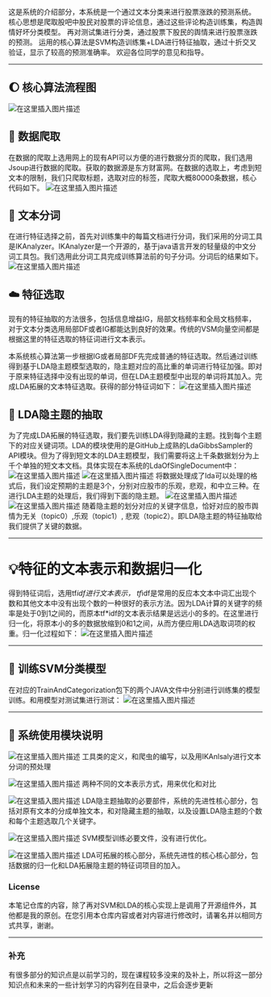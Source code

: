 这是系统的介绍部分，本系统是一个通过文本分类来进行股票涨跌的预测系统。
核心思想是爬取股吧中股民对股票的评论信息，通过这些评论构造训练集，构造舆情好坏分类模型。
再对测试集进行分类，通过股票下股民的舆情来进行股票涨跌的预测。
运用的核心算法是SVM构造训练集+LDA进行特征抽取，通过十折交叉验证，显示了较高的预测准确率。
欢迎各位同学的意见和指导。
***


## :moon: 核心算法流程图
![在这里插入图片描述](https://img-blog.csdnimg.cn/20191101143712846.png?x-oss-process=image/watermark,type_ZmFuZ3poZW5naGVpdGk,shadow_10,text_aHR0cHM6Ly9ibG9nLmNzZG4ubmV0L3FxXzQwODQzNjM5,size_16,color_FFFFFF,t_70)

## :bug: 数据爬取
在数据的爬取上选用网上的现有API可以方便的进行数据分页的爬取，我们选用Jsoup进行数据的爬取。获取的数据源是东方财富网。在数据的选取上，考虑到短文本的限制，我们只爬取标题，选取对应的标签，爬取大概80000条数据，核心代码如下。
![在这里插入图片描述](https://img-blog.csdnimg.cn/20191101143938601.png)

## :book: 文本分词
在进行特征选择之前，首先对训练集中的每篇文档进行分词，我们采用的分词工具是IKAnalyzer。IKAnalyzer是一个开源的，基于java语言开发的轻量级的中文分词工具包。我们选用此分词工具完成训练算法前的句子分词。分词后的结果如下。
![在这里插入图片描述](https://img-blog.csdnimg.cn/20191101144158407.png)
## :cloud: 特征选取
现有的特征抽取的方法很多，包括信息增益IG，局部文档频率和全局文档频率，对于文本分类选用局部DF或者IG都能达到良好的效果。传统的VSM向量空间都是根据这里的特征选取的特征词进行文本表示。

本系统核心算法第一步根据IG或者局部DF先完成普通的特征选取。然后通过训练得到基于LDA隐主题模型选取的，隐主题对应的高比重的单词进行特征加强。即对于原来特征选择中没有出现的单词，但在LDA主题模型中出现的单词将其加入。完成LDA拓展的文本特征选取。获得的部分特征词如下：
           ![在这里插入图片描述](https://img-blog.csdnimg.cn/20191101144343761.png?x-oss-process=image/watermark,type_ZmFuZ3poZW5naGVpdGk,shadow_10,text_aHR0cHM6Ly9ibG9nLmNzZG4ubmV0L3FxXzQwODQzNjM5,size_16,color_FFFFFF,t_70)

## :orange: LDA隐主题的抽取
为了完成LDA拓展的特征选取，我们要先训练LDA得到隐藏的主题。找到每个主题下的对应关键词项。LDA的模块使用的是GitHub上成熟的LdaGibbsSampler的API模块。但为了得到短文本的LDA主题模型，我们需要将这上千条数据划分为上千个单独的短文本文档。具体实现在本系统的LdaOfSingleDocument中：
![在这里插入图片描述](https://img-blog.csdnimg.cn/20191101144454782.png)
![在这里插入图片描述](https://img-blog.csdnimg.cn/2019110114450220.png)
将数据处理成了lda可以处理的格式后，我们设定预期的主题是3个，分别对应股市的乐观，悲观，和中立三种。在进行LDA主题的处理后，我们得到下面的隐主题。
![在这里插入图片描述](https://img-blog.csdnimg.cn/201911011445351.png)
![在这里插入图片描述](https://img-blog.csdnimg.cn/20191101144541407.png?x-oss-process=image/watermark,type_ZmFuZ3poZW5naGVpdGk,shadow_10,text_aHR0cHM6Ly9ibG9nLmNzZG4ubmV0L3FxXzQwODQzNjM5,size_16,color_FFFFFF,t_70)
   随着隐主题的划分对应的关键字信息，恰好对应的股市舆情为无关（topic0）,乐观（topic1）, 悲观（topic2）。即LDA隐主题的特征抽取给我们提供了关键的数据。
***

# :bulb:特征的文本表示和数据归一化
得到特征词后，选用tf*idf进行文本表示， tf*idf是常用的反应本文本中词汇出现个数和其他文本中没有出现个数的一种很好的表示方法。因为LDA计算的关键字的频率是处于0到1之间的，而原本tf*idf的文本表示结果是远远小的多的。在这里进行归一化，将原本小的多的数据放缩到0和1之间，从而方便应用LDA选取词项的权重。归一化过程如下：
![在这里插入图片描述](https://img-blog.csdnimg.cn/20191101144743338.png)

***

## :floppy_disk: 训练SVM分类模型
在对应的TrainAndCategorization包下的两个JAVA文件中分别进行训练集的模型训练。和用模型对测试集进行测试：
![在这里插入图片描述](https://img-blog.csdnimg.cn/20191101144913249.png)
***
## :wrench: 系统使用模块说明
![在这里插入图片描述](https://img-blog.csdnimg.cn/20191101145035660.png)
工具类的定义，和爬虫的编写，以及用IKAnlsaly进行文本分词的预处理

![在这里插入图片描述](https://img-blog.csdnimg.cn/20191101145107844.png)
两种不同的文本表示方式，用来优化和对比

![在这里插入图片描述](https://img-blog.csdnimg.cn/20191101145132687.png)
LDA隐主题抽取的必要部件，系统的先进性核心部分，包括对原有文本的分成单独文本，和对隐藏主题的抽取，以及设置LDA隐主题的个数和每个主题选取几个关键字。

![在这里插入图片描述](https://img-blog.csdnimg.cn/20191101145205924.png)
SVM模型训练必要文件，没有进行优化。

![在这里插入图片描述](https://img-blog.csdnimg.cn/20191101145246768.png)
LDA可拓展的核心部分，系统先进性的核心核心部分，包括数据的归一化和LDA拓展隐主题的特征词项目的加入。


### License

本笔记仓库的内容，除了再对SVM和LDA的核心实现上是调用了开源组件外，其他都是我的原创。在您引用本仓库内容或者对内容进行修改时，请署名并以相同方式共享，谢谢。
***
### 补充
有很多部分的知识点是以前学习的，现在课程较多没来的及补上，所以将这一部分知识点和未来的一些计划学习的内容列在目录中，之后会逐步更新






